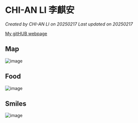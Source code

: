 # CHI-AN LI 李麒安

*Created by CHI-AN LI on 20250217 Last updated on 20250217*

[My gitHUB webpage](https://github.com/CHI-AN-LI)

## Map
![image](https://github.com/user-attachments/assets/0cb6bdb8-77ee-40df-a758-267e9aa8a3c5)

## Food
![image](https://github.com/user-attachments/assets/910ca5ca-caa6-45de-b168-59a3a8fb427c)

## Smiles
![image](https://github.com/user-attachments/assets/ad644739-1378-4012-a219-bd475a4c87cb)
